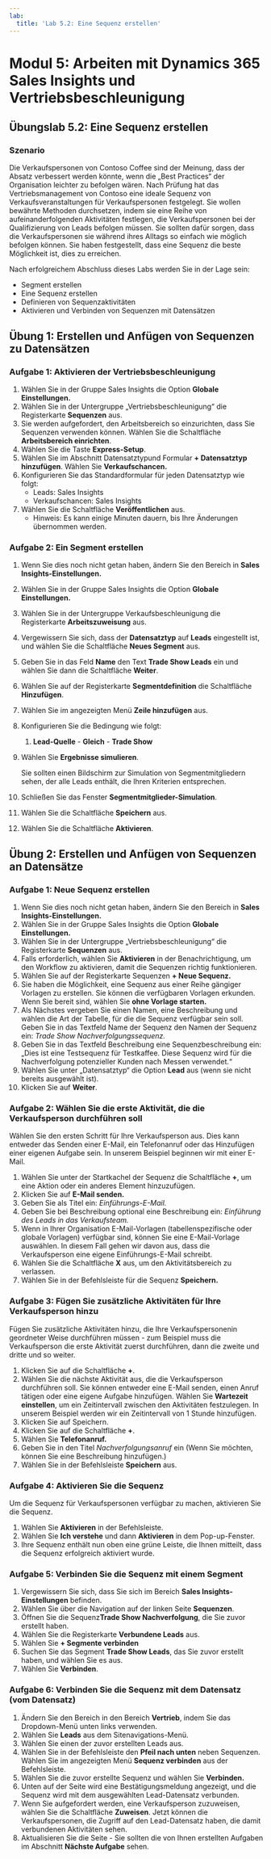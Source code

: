 ```yaml
---
lab:
  title: 'Lab 5.2: Eine Sequenz erstellen'
---
```


# Modul 5: Arbeiten mit Dynamics 365 Sales Insights und Vertriebsbeschleunigung 

## Übungslab 5.2: Eine Sequenz erstellen

### Szenario
Die Verkaufspersonen von Contoso Coffee sind der Meinung, dass der Absatz verbessert werden könnte, wenn die „Best Practices“ der Organisation leichter zu befolgen wären. Nach Prüfung hat das Vertriebsmanagement von Contoso eine ideale Sequenz von Verkaufsveranstaltungen für Verkaufspersonen festgelegt. Sie wollen bewährte Methoden durchsetzen, indem sie eine Reihe von aufeinanderfolgenden Aktivitäten festlegen, die Verkaufspersonen bei der Qualifizierung von Leads befolgen müssen. Sie sollten dafür sorgen, dass die Verkaufspersonen sie während ihres Alltags so einfach wie möglich befolgen können. Sie haben festgestellt, dass eine Sequenz die beste Möglichkeit ist, dies zu erreichen.

Nach erfolgreichem Abschluss dieses Labs werden Sie in der Lage sein:

-   Segment erstellen
-   Eine Sequenz erstellen
-   Definieren von Sequenzaktivitäten
-   Aktivieren und Verbinden von Sequenzen mit Datensätzen

## Übung 1: Erstellen und Anfügen von Sequenzen zu Datensätzen

### Aufgabe 1: Aktivieren der Vertriebsbeschleunigung

1.  Wählen Sie in der Gruppe Sales Insights die Option **Globale Einstellungen.**
2.  Wählen Sie in der Untergruppe „Vertriebsbeschleunigung“ die Registerkarte **Sequenzen** aus.
3.  Sie werden aufgefordert, den Arbeitsbereich so einzurichten, dass Sie Sequenzen verwenden können. Wählen Sie die Schaltfläche **Arbeitsbereich einrichten**.
4.  Wählen Sie die Taste **Express-Setup**.
5.  Wählen Sie im Abschnitt Datensatztypund Formular **+ Datensatztyp hinzufügen**. Wählen Sie **Verkaufschancen.**
6.  Konfigurieren Sie das Standardformular für jeden Datensatztyp wie folgt:
    -   Leads: Sales Insights
    -   Verkaufschancen: Sales Insights
7.  Wählen Sie die Schaltfläche **Veröffentlichen** aus.
    -   Hinweis: Es kann einige Minuten dauern, bis Ihre Änderungen übernommen werden.

### Aufgabe 2: Ein Segment erstellen

1.  Wenn Sie dies noch nicht getan haben, ändern Sie den Bereich in **Sales Insights-Einstellungen.**
2.  Wählen Sie in der Gruppe Sales Insights die Option **Globale Einstellungen.**
3.  Wählen Sie in der Untergruppe Verkaufsbeschleunigung die Registerkarte **Arbeitszuweisung** aus.
4.  Vergewissern Sie sich, dass der **Datensatztyp** auf **Leads** eingestellt ist, und wählen Sie die Schaltfläche **Neues Segment** aus.
5.  Geben Sie in das Feld **Name** den Text **Trade Show Leads** ein und wählen Sie dann die Schaltfläche **Weiter**.
6.  Wählen Sie auf der Registerkarte **Segmentdefinition** die Schaltfläche **Hinzufügen**.
7.  Wählen Sie im angezeigten Menü **Zeile hinzufügen** aus.
8.  Konfigurieren Sie die Bedingung wie folgt:
    1.  **Lead-Quelle** - **Gleich** - **Trade Show**
9.  Wählen Sie **Ergebnisse simulieren**.

    Sie sollten einen Bildschirm zur Simulation von Segmentmitgliedern sehen, der alle Leads enthält, die Ihren Kriterien entsprechen.

10. Schließen Sie das Fenster **Segmentmitglieder-Simulation**.
11. Wählen Sie die Schaltfläche **Speichern** aus.
12. Wählen Sie die Schaltfläche **Aktivieren**.

## Übung 2: Erstellen und Anfügen von Sequenzen an Datensätze

### Aufgabe 1: Neue Sequenz erstellen

1.  Wenn Sie dies noch nicht getan haben, ändern Sie den Bereich in **Sales Insights-Einstellungen.**
2.  Wählen Sie in der Gruppe Sales Insights die Option **Globale Einstellungen.**
3.  Wählen Sie in der Untergruppe „Vertriebsbeschleunigung“ die Registerkarte **Sequenzen** aus.
4.  Falls erforderlich, wählen Sie **Aktivieren** in der Benachrichtigung, um den Workflow zu aktivieren, damit die Sequenzen richtig funktionieren.
5.  Wählen Sie auf der Registerkarte Sequenzen **+ Neue Sequenz.**
6.  Sie haben die Möglichkeit, eine Sequenz aus einer Reihe gängiger Vorlagen zu erstellen. Sie können die verfügbaren Vorlagen erkunden. Wenn Sie bereit sind, wählen Sie **ohne Vorlage starten.**
7.  Als Nächstes vergeben Sie einen Namen, eine Beschreibung und wählen die Art der Tabelle, für die die Sequenz verfügbar sein soll. Geben Sie in das Textfeld Name der Sequenz den Namen der Sequenz ein: *Trade Show Nachverfolgungssequenz.*
8.  Geben Sie in das Textfeld Beschreibung eine Sequenzbeschreibung ein: „Dies ist eine Testsequenz für Testkaffee. Diese Sequenz wird für die Nachverfolgung potenzieller Kunden nach Messen verwendet.“
9.  Wählen Sie unter „Datensatztyp“ die Option **Lead** aus (wenn sie nicht bereits ausgewählt ist).
10. Klicken Sie auf **Weiter**.

### Aufgabe 2: Wählen Sie die erste Aktivität, die die Verkaufsperson durchführen soll

Wählen Sie den ersten Schritt für Ihre Verkaufsperson aus. Dies kann entweder das Senden einer E-Mail, ein Telefonanruf oder das Hinzufügen einer eigenen Aufgabe sein. In unserem Beispiel beginnen wir mit einer E-Mail.

1.  Wählen Sie unter der Startkachel der Sequenz die Schaltfläche **+**, um eine Aktion oder ein anderes Element hinzuzufügen.
2.  Klicken Sie auf **E-Mail senden.**
3.  Geben Sie als Titel ein: *Einführungs-E-Mail.*
4.  Geben Sie bei Beschreibung optional eine Beschreibung ein: *Einführung des Leads in das Verkaufsteam.*
5.  Wenn in Ihrer Organisation E-Mail-Vorlagen (tabellenspezifische oder globale Vorlagen) verfügbar sind, können Sie eine E-Mail-Vorlage auswählen. In diesem Fall gehen wir davon aus, dass die Verkaufsperson eine eigene Einführungs-E-Mail schreibt.
6.  Wählen Sie die Schaltfläche **X** aus, um den Aktivitätsbereich zu verlassen.
7.  Wählen Sie in der Befehlsleiste für die Sequenz **Speichern.**

### Aufgabe 3: Fügen Sie zusätzliche Aktivitäten für Ihre Verkaufsperson hinzu

Fügen Sie zusätzliche Aktivitäten hinzu, die Ihre Verkaufspersonenin geordneter Weise durchführen müssen - zum Beispiel muss die Verkaufsperson die erste Aktivität zuerst durchführen, dann die zweite und dritte und so weiter.

1.  Klicken Sie auf die Schaltfläche **+**.
2.  Wählen Sie die nächste Aktivität aus, die die Verkaufsperson durchführen soll. Sie können entweder eine E-Mail senden, einen Anruf tätigen oder eine eigene Aufgabe hinzufügen. Wählen Sie **Wartezeit einstellen**, um ein Zeitintervall zwischen den Aktivitäten festzulegen. In unserem Beispiel werden wir ein Zeitintervall von 1 Stunde hinzufügen.
3.  Klicken Sie auf Speichern.
4.  Klicken Sie auf die Schaltfläche **+**.
5.  Wählen Sie **Telefonanruf.**
6.  Geben Sie in den Titel *Nachverfolgungsanruf* ein (Wenn Sie möchten, können Sie eine Beschreibung hinzufügen.)
7.  Wählen Sie in der Befehlsleiste **Speichern** aus.

### Aufgabe 4: Aktivieren Sie die Sequenz

Um die Sequenz für Verkaufspersonen verfügbar zu machen, aktivieren Sie die Sequenz.

1.  Wählen Sie **Aktivieren** in der Befehlsleiste.
2.  Wählen Sie **Ich verstehe** und dann **Aktivieren** in dem Pop-up-Fenster.
3.  Ihre Sequenz enthält nun oben eine grüne Leiste, die Ihnen mitteilt, dass die Sequenz erfolgreich aktiviert wurde.

### Aufgabe 5: Verbinden Sie die Sequenz mit einem Segment

1.  Vergewissern Sie sich, dass Sie sich im Bereich **Sales Insights-Einstellungen** befinden.
2.  Wählen Sie über die Navigation auf der linken Seite **Sequenzen**.
3.  Öffnen Sie die Sequenz**Trade Show Nachverfolgung**, die Sie zuvor erstellt haben.
4.  Wählen Sie die Registerkarte **Verbundene Leads** aus.
5.  Wählen Sie **+ Segmente verbinden**
6.  Suchen Sie das Segment **Trade Show Leads**, das Sie zuvor erstellt haben, und wählen Sie es aus.
7.  Wählen Sie **Verbinden**.

### Aufgabe 6: Verbinden Sie die Sequenz mit dem Datensatz (vom Datensatz)

1.  Ändern Sie den Bereich in den Bereich **Vertrieb**, indem Sie das Dropdown-Menü unten links verwenden.
2.  Wählen Sie **Leads** aus dem Sitenavigations-Menü.
3.  Wählen Sie einen der zuvor erstellten Leads aus.
4.  Wählen Sie in der Befehlsleiste den **Pfeil nach unten** neben Sequenzen. Wählen Sie im angezeigten Menü **Sequenz verbinden** aus der Befehlsleiste.
5.  Wählen Sie die zuvor erstellte Sequenz und wählen Sie **Verbinden.**
6.  Unten auf der Seite wird eine Bestätigungsmeldung angezeigt, und die Sequenz wird mit dem ausgewählten Lead-Datensatz verbunden.
7.  Wenn Sie aufgefordert werden, eine Verkaufsperson zuzuweisen, wählen Sie die Schaltfläche **Zuweisen**. Jetzt können die Verkaufspersonen, die Zugriff auf den Lead-Datensatz haben, die damit verbundenen Aktivitäten sehen.
8.  Aktualisieren Sie die Seite - Sie sollten die von Ihnen erstellten Aufgaben im Abschnitt **Nächste Aufgabe** sehen.

